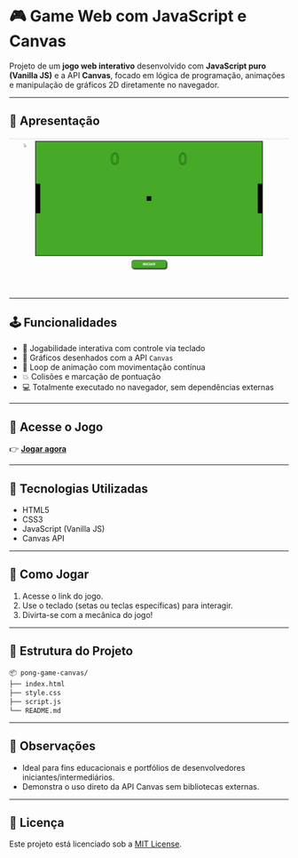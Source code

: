# 🎮 Game Web com JavaScript e Canvas

Projeto de um **jogo web interativo** desenvolvido com **JavaScript puro (Vanilla JS)** e a API **Canvas**, focado em lógica de programação, animações e manipulação de gráficos 2D diretamente no navegador.

---

## 🎥 Apresentação

<p align="center">
  <img src="./assets/pong.gif" width="600" alt="Demonstração do jogo">
</p>


---

## 🕹️ Funcionalidades

- 🎯 Jogabilidade interativa com controle via teclado
- 🎨 Gráficos desenhados com a API `Canvas`
- 🔁 Loop de animação com movimentação contínua
- 💥 Colisões e marcação de pontuação
- 💻 Totalmente executado no navegador, sem dependências externas

---

## 🔗 Acesse o Jogo

👉 [**Jogar agora**](https://seu-link-aqui.com)


---

## 📂 Tecnologias Utilizadas

- HTML5
- CSS3
- JavaScript (Vanilla JS)
- Canvas API

---

## 🚀 Como Jogar

1. Acesse o link do jogo.
2. Use o teclado (setas ou teclas específicas) para interagir.
3. Divirta-se com a mecânica do jogo!

---

## 📁 Estrutura do Projeto

```
📦 pong-game-canvas/
├── index.html
├── style.css
├── script.js
└── README.md
```

---

## 📌 Observações

- Ideal para fins educacionais e portfólios de desenvolvedores iniciantes/intermediários.
- Demonstra o uso direto da API Canvas sem bibliotecas externas.

---

## 📄 Licença

Este projeto está licenciado sob a [MIT License](LICENSE).
